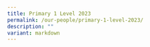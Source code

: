 ```yaml
---
title: Primary 1 Level 2023
permalink: /our-people/primary-1-level-2023/
description: ""
variant: markdown
---
```

